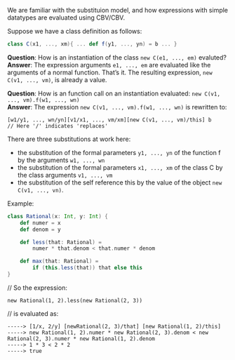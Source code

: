 We are familiar with the substituion model, and how expressions with simple datatypes are evaluated using CBV/CBV.

Suppose we have a class definition as follows:
```scala
class C(x1, ..., xm){ ... def f(y1, ..., yn) = b ... }
```

**Question**: How is an instantiation of the class `new C(e1, ..., em)` evaluted? <br/>
**Answer**: The expression arguments `e1, ..., em` are evaluated like the arguments of a normal function. That’s it. The resulting expression, `new C(v1, ..., vm)`, is already a value.

**Question**:  How is an function call on an instantiation evaluated: `new C(v1, ..., vm).f(w1, ..., wn)` <br/>
**Answer**: The expression `new C(v1, ..., vm).f(w1, ..., wn)` is rewritten to:
```
[w1/y1, ..., wn/yn][v1/x1, ..., vm/xm][new C(v1, ..., vm)/this] b    // Here '/' indicates 'replaces'
```
There are three substitutions at work here:
* the substitution of the formal parameters `y1, ..., yn` of the function f by the arguments `w1, ..., wn`
* the substitution of the formal parameters `x1, ..., xm` of the class C by the class arguments `v1, ..., vm`
* the substitution of the self reference this by the value of the object `new C(v1, ..., vn)`.

Example:
```scala
class Rational(x: Int, y: Int) {
    def numer = x
    def denom = y

    def less(that: Rational) =
        numer * that.denom < that.numer * denom

    def max(that: Rational) =
        if (this.less(that)) that else this
}
```
// So the expression:
```
new Rational(1, 2).less(new Rational(2, 3))
```
// is evaluated as:
```
-----> [1/x, 2/y] [newRational(2, 3)/that] [new Rational(1, 2)/this]
-----> new Rational(1, 2).numer * new Rational(2, 3).denom < new Rational(2, 3).numer * new Rational(1, 2).denom
-----> 1 * 3 < 2 * 2
-----> true
```